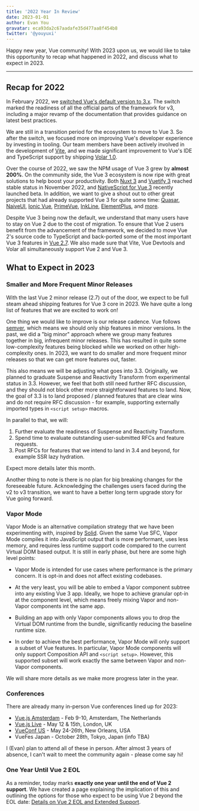 ```yaml
---
title: '2022 Year In Review'
date: 2023-01-01
author: Evan You
gravatar: eca93da2c67aadafe35d477aa8f454b8
twitter: '@youyuxi'
---
```


Happy new year, Vue community! With 2023 upon us, we would like to take this opportunity to recap what happened in 2022, and discuss what to expect in 2023.

---

## Recap for 2022

In February 2022, we [switched Vue's default version to 3.x](./vue-3-as-the-new-default.html). The switch marked the readiness of all the official parts of the framework for v3, including a major revamp of the documentation that provides guidance on latest best practices.

We are still in a transition period for the ecosystem to move to Vue 3. So after the switch, we focused more on improving Vue's developer experience by investing in tooling. Our team members have been actively involved in the development of [Vite](https://vitejs.dev), and we made significant improvement to Vue's IDE and TypeScript support by shipping [Volar 1.0](./volar-1.0.html).

Over the course of 2022, we saw the NPM usage of Vue 3 grew by **almost 200%**. On the community side, the Vue 3 ecosystem is now ripe with great solutions to help boost your productivity. Both [Nuxt 3](https://nuxt.com) and [Vuetify 3](https://vuetifyjs.com) reached stable status in November 2022, and [NativeScript for Vue 3](https://github.com/nativescript-vue/nativescript-vue) recently launched beta. In addition, we want to give a shout out to other great projects that had already supported Vue 3 for quite some time: [Quasar](https://quasar.dev/), [NaiveUI](https://www.naiveui.com/), [Ionic Vue](https://ionicframework.com/docs/vue/overview), [PrimeVue](https://www.primefaces.org/primevue/), [InkLine](https://www.inkline.io/), [ElementPlus](https://element-plus.org/), and [more](https://twitter.com/vuejs/status/1599706412086878208).

Despite Vue 3 being now the default, we understand that many users have to stay on Vue 2 due to the cost of migration. To ensure that Vue 2 users benefit from the advancement of the framework, we decided to move Vue 2's source code to TypeScript and back-ported some of the most important Vue 3 features in [Vue 2.7](./vue-2-7-naruto.html). We also made sure that Vite, Vue Devtools and Volar all simultaneously support Vue 2 and Vue 3.

## What to Expect in 2023

### Smaller and More Frequent Minor Releases

With the last Vue 2 minor release (2.7) out of the door, we expect to be full steam ahead shipping features for Vue 3 core in 2023. We have quite a long list of features that we are excited to work on!

One thing we would like to improve is our release cadence. Vue follows [semver](https://semver.org/), which means we should only ship features in minor versions. In the past, we did a "big minor" approach where we group many features together in big, infrequent minor releases. This has resulted in quite some low-complexity features being blocked while we worked on other high-complexity ones. In 2023, we want to do smaller and more frequent minor releases so that we can get more features out, faster.

This also means we will be adjusting what goes into 3.3. Originally, we planned to graduate Suspense and Reactivity Transform from experimental status in 3.3. However, we feel that both still need further RFC discussion, and they should not block other more straightforward features to land. Now, the goal of 3.3 is to land proposed / planned features that are clear wins and do not require RFC discussion - for example, supporting externally imported types in `<script setup>` macros.

In parallel to that, we will:

1. Further evaluate the readiness of Suspense and Reactivity Transform.
2. Spend time to evaluate outstanding user-submitted RFCs and feature requests.
3. Post RFCs for features that we intend to land in 3.4 and beyond, for example SSR lazy hydration.

Expect more details later this month.

Another thing to note is there is no plan for big breaking changes for the foreseeable future. Acknowledging the challenges users faced during the v2 to v3 transition, we want to have a better long term upgrade story for Vue going forward.

### Vapor Mode

Vapor Mode is an alternative compilation strategy that we have been experimenting with, inspired by [Solid](https://www.solidjs.com/). Given the same Vue SFC, Vapor Mode compiles it into JavaScript output that is more performant, uses less memory, and requires less runtime support code compared to the current Virtual DOM based output. It is still in early phase, but here are some high level points:

- Vapor Mode is intended for use cases where performance is the primary concern. It is opt-in and does not affect existing codebases.

- At the very least, you will be able to embed a Vapor component subtree into any existing Vue 3 app. Ideally, we hope to achieve granular opt-in at the component level, which means freely mixing Vapor and non-Vapor components int the same app.

- Building an app with only Vapor components allows you to drop the Virtual DOM runtime from the bundle, significantly reducing the baseline runtime size.

- In order to achieve the best performance, Vapor Mode will only support a subset of Vue features. In particular, Vapor Mode components will only support Composition API and `<script setup>`. However, this supported subset will work exactly the same between Vapor and non-Vapor components.

We will share more details as we make more progress later in the year.

### Conferences

There are already many in-person Vue conferences lined up for 2023:

- [Vue.js Amsterdam](https://vuejs.amsterdam/) - Feb 9-10, Amsterdam, The Netherlands
- [Vue.js Live](https://vuejslive.com/) - May 12 & 15th, London, UK
- [VueConf US](https://us.vuejs.org/) - May 24-26th, New Orleans, USA
- VueFes Japan - October 28th, Tokyo, Japan (info TBA)

I (Evan) plan to attend all of these in person. After almost 3 years of absence, I can't wait to meet the community again - please come say hi!

### One Year Until Vue 2 EOL

As a reminder, today marks **exactly one year until the end of Vue 2 support**. We have created a page explaining the implication of this and outlining the options for those who expect to be using Vue 2 beyond the EOL date: [Details on Vue 2 EOL and Extended Support](https://v2.vuejs.org/lts/).
